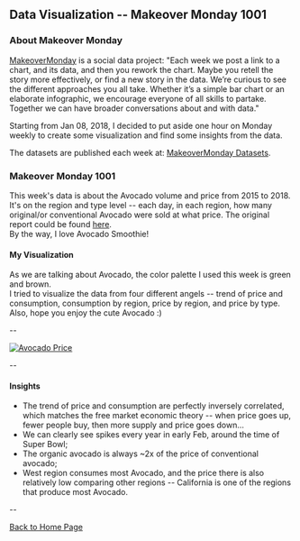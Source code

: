 <head>
  <!-- Global site tag (gtag.js) - Google Analytics -->
<script async src="https://www.googletagmanager.com/gtag/js?id=UA-112502179-1"></script>
<script>
  window.dataLayer = window.dataLayer || [];
  function gtag(){dataLayer.push(arguments);}
  gtag('js', new Date());

  gtag('config', 'UA-112502179-1');
</script>
</head>


## Data Visualization -- Makeover Monday 1001

### About Makeover Monday

[MakeoverMonday](http://www.makeovermonday.co.uk/) is a social data project:
"Each week we post a link to a chart, and its data, and then you rework the chart.
Maybe you retell the story more effectively, or find a new story in the data.
We’re curious to see the different approaches you all take. Whether it’s a simple bar chart or an elaborate infographic, we encourage everyone of all skills to partake.
Together we can have broader conversations about and with data."

Starting from Jan 08, 2018, I decided to put aside one hour on Monday weekly to create some visualization and find some insights from the data.

The datasets are published each week at: [MakeoverMonday Datasets](http://www.makeovermonday.co.uk/data/).

### Makeover Monday 1001

This week's data is about the Avocado volume and price from 2015 to 2018. It's on the region and type level -- each day, in each region, how many original/or conventional Avocado were sold at what price. The original report could be found [here](https://overridge.com/market-update/market-update-oct-17).  
By the way, I love Avocado Smoothie!

#### My Visualization

As we are talking about Avocado, the color palette I used this week is green and brown.  
I tried to visualize the data from four different angels -- trend of price and consumption, consumption by region, price by region, and price by type.  
Also, hope you enjoy the cute Avocado :)  

--  
<div class='tableauPlaceholder' id='viz1538450455147' style='position: relative'>
<noscript><a href='#'>
  <img alt='Avocado Price ' src='https:&#47;&#47;public.tableau.com&#47;static&#47;images&#47;Ma&#47;MakeOverMonday1001&#47;AvocadoPrice&#47;1_rss.png' style='border: none' />
</a></noscript>
<object class='tableauViz'  style='display:none;'>
  <param name='host_url' value='https%3A%2F%2Fpublic.tableau.com%2F' /> 
  <param name='embed_code_version' value='3' /> 
  <param name='site_root' value='' />
  <param name='name' value='MakeOverMonday1001&#47;AvocadoPrice' />
  <param name='tabs' value='no' />
  <param name='toolbar' value='yes' />
  <param name='static_image' value='https:&#47;&#47;public.tableau.com&#47;static&#47;images&#47;Ma&#47;MakeOverMonday1001&#47;AvocadoPrice&#47;1.png' /> 
  <param name='animate_transition' value='yes' />
  <param name='display_static_image' value='yes' />
  <param name='display_spinner' value='yes' />
  <param name='display_overlay' value='yes' />
  <param name='display_count' value='yes' />
</object></div>               
<script type='text/javascript'>                
  var divElement = document.getElementById('viz1538450455147');            
  var vizElement = divElement.getElementsByTagName('object')[0];       
  vizElement.style.width='800px';vizElement.style.height='627px';       
  var scriptElement = document.createElement('script');              
  scriptElement.src = 'https://public.tableau.com/javascripts/api/viz_v1.js';          
  vizElement.parentNode.insertBefore(scriptElement, vizElement);            
</script>  


--  

#### Insights 
* The trend of price and consumption are perfectly inversely correlated, which matches the free market economic theory -- when price goes up, fewer people buy, then more supply and price goes down...  
* We can clearly see spikes every year in early Feb, around the time of Super Bowl;  
* The organic avocado is always ~2x of the price of conventional avocado;  
* West region consumes most Avocado, and the price there is also relatively low comparing other regions -- California is one of the regions that produce most Avocado.  


--  


<a href="https://yudong-94.github.io/personal-website/" title="Back to Home Page">Back to Home Page</a>
